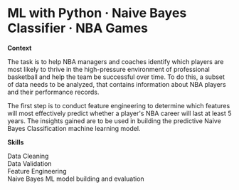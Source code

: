 # ML with Python · Naive Bayes Classifier · NBA Games

**Context**

The task is to help NBA managers and coaches identify which players are most likely to thrive in the high-pressure environment of professional basketball and help the team be successful over time. To do this, a subset of data needs to be analyzed, that contains information about NBA players and their performance records.  
  
The first step is to conduct feature engineering to determine which features will most effectively predict whether a player's NBA career will last at least 5 years. The insights gained are to be used in building the predictive Naive Bayes Classification machine learning model.

**Skills**

Data Cleaning  
Data Validation  
Feature Engineering  
Naive Bayes ML model building and evaluation
